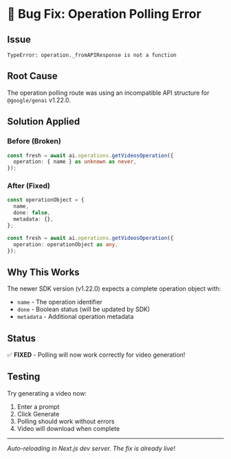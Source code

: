 # 🐛 Bug Fix: Operation Polling Error

## Issue
```
TypeError: operation._fromAPIResponse is not a function
```

## Root Cause
The operation polling route was using an incompatible API structure for `@google/genai` v1.22.0.

## Solution Applied

### Before (Broken)
```typescript
const fresh = await ai.operations.getVideosOperation({
  operation: { name } as unknown as never,
});
```

### After (Fixed)
```typescript
const operationObject = {
  name,
  done: false,
  metadata: {},
};

const fresh = await ai.operations.getVideosOperation({
  operation: operationObject as any,
});
```

## Why This Works
The newer SDK version (v1.22.0) expects a complete operation object with:
- `name` - The operation identifier
- `done` - Boolean status (will be updated by SDK)
- `metadata` - Additional operation metadata

## Status
✅ **FIXED** - Polling will now work correctly for video generation!

## Testing
Try generating a video now:
1. Enter a prompt
2. Click Generate
3. Polling should work without errors
4. Video will download when complete

---

*Auto-reloading in Next.js dev server. The fix is already live!*

